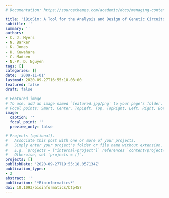 ```yaml
---
# Documentation: https://sourcethemes.com/academic/docs/managing-content/

title: 'iBioSim: A Tool for the Analysis and Design of Genetic Circuits'
subtitle: ''
summary: ''
authors:
- C. J. Myers
- N. Barker
- K. Jones
- H. Kuwahara
- C. Madsen
- N.-P. D. Nguyen
tags: []
categories: []
date: '2009-11-01'
lastmod: 2020-09-27T16:55:18-03:00
featured: false
draft: false

# Featured image
# To use, add an image named `featured.jpg/png` to your page's folder.
# Focal points: Smart, Center, TopLeft, Top, TopRight, Left, Right, BottomLeft, Bottom, BottomRight.
image:
  caption: ''
  focal_point: ''
  preview_only: false

# Projects (optional).
#   Associate this post with one or more of your projects.
#   Simply enter your project's folder or file name without extension.
#   E.g. `projects = ["internal-project"]` references `content/project/deep-learning/index.md`.
#   Otherwise, set `projects = []`.
projects: []
publishDate: '2020-09-27T19:55:18.057134Z'
publication_types:
- 2
abstract: ''
publication: '*Bioinformatics*'
doi: 10.1093/bioinformatics/btp457
---
```

